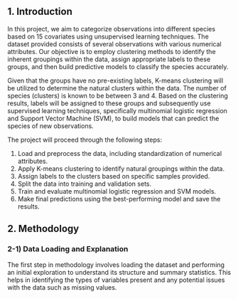 ## 1. Introduction
In this project, we aim to categorize observations into different species based on 15 covariates using unsupervised learning techniques. The dataset provided consists of several observations with various numerical attributes. Our objective is to employ clustering methods to identify the inherent groupings within the data, assign appropriate labels to these groups, and then build predictive models to classify the species accurately.

Given that the groups have no pre-existing labels, K-means clustering will be utilized to determine the natural clusters within the data. The number of species (clusters) is known to be between 3 and 4. Based on the clustering results, labels will be assigned to these groups and subsequently use supervised learning techniques, specifically multinomial logistic regression and Support Vector Machine (SVM), to build models that can predict the species of new observations.

The project will proceed through the following steps:
1. Load and preprocess the data, including standardization of numerical attributes.
2. Apply K-means clustering to identify natural groupings within the data.
3. Assign labels to the clusters based on specific samples provided.
4. Split the data into training and validation sets.
5. Train and evaluate multinomial logistic regression and SVM models.
6. Make final predictions using the best-performing model and save the results.

## 2. Methodology
### 2-1) Data Loading and Explanation
The first step in methodology involves loading the dataset and performing an initial exploration to understand its structure and summary statistics. This helps in identifying the types of variables present and any potential issues with the data such as missing values.

